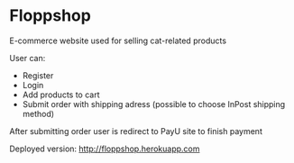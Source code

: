 <h1>Floppshop</h1>

E-commerce website used for selling cat-related products

User can:
<ul>
<li>Register</li>
<li>Login</li>
<li>Add products to cart</li>
<li>Submit order with shipping adress (possible to choose InPost shipping method)</li>
</ul>

After submitting order user is redirect to PayU site to finish payment

Deployed version: http://floppshop.herokuapp.com

